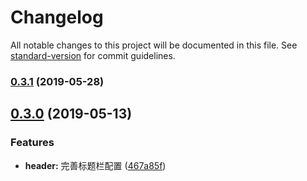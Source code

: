 # Changelog

All notable changes to this project will be documented in this file. See [standard-version](https://github.com/conventional-changelog/standard-version) for commit guidelines.

### [0.3.1](https://github.com/FEMessage/el-data-tree/compare/v0.3.0...v0.3.1) (2019-05-28)



## [0.3.0](https://github.com/FEMessage/el-data-tree/compare/v0.2.0...v0.3.0) (2019-05-13)


### Features

* **header:** 完善标题栏配置  ([467a85f](https://github.com/FEMessage/el-data-tree/commit/467a85f))
